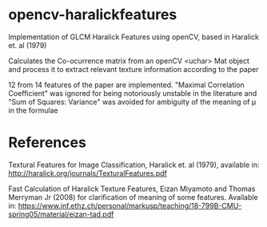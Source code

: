 # opencv-haralickfeatures
Implementation of GLCM Haralick Features using openCV, based in Haralick et. al (1979)

Calculates the Co-ocurrence matrix from an openCV \<uchar\> Mat object and process it to extract relevant texture information according to the paper

12 from 14 features of the paper are implemented. "Maximal Correlation Coefficient" was ignored for being notoriously unstable in the literature and "Sum of Squares: Variance" was avoided for ambiguity of the meaning of μ in the formulae

# References
Textural Features for Image Classification, Haralick et. al (1979), available in: http://haralick.org/journals/TexturalFeatures.pdf

Fast Calculation of Haralick Texture Features, Eizan Miyamoto and Thomas Merryman Jr (2008) for clarification of meaning of some features. Available in:
https://www.inf.ethz.ch/personal/markusp/teaching/18-799B-CMU-spring05/material/eizan-tad.pdf

